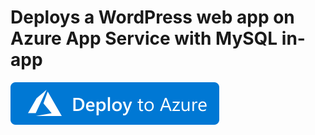 # Deploys a WordPress web app on Azure App Service with MySQL in-app 

[![Deploy To Azure](https://raw.githubusercontent.com/Azure/azure-quickstart-templates/master/1-CONTRIBUTION-GUIDE/images/deploytoazure.svg?sanitize=true)](https://portal.azure.com/#create/Microsoft.Template/uri/https%3A%2F%2Fraw.githubusercontent.com%2FabKrazy%2Fazure-quickstart-templates%2Fmaster%2Fwordpress-app-service-mysql-inapp%2Fazuredeploy.json)

